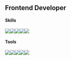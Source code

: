 ## Frontend Developer
#### Skills
<div style="display:flex; flex-direction:row;">
    <img src="https://img.shields.io/badge/javascript-F7DF1E?style=flat-square&logo=javascript&logoColor=black">
    <img src="https://img.shields.io/badge/typescript-3178C6?style=flat-square&logo=typescript&logoColor=black"> 
    <img src="https://img.shields.io/badge/svelte-FF3E00?style=flat-square&logo=svelte&logoColor=black"> 
    <img src="https://img.shields.io/badge/html5-E34F26?style=flat-square&logo=html5&logoColor=white"> 
    <img src="https://img.shields.io/badge/sass-CC6699?style=flat-square&logo=sass&logoColor=black"> 
</div>


<!-- <div style="display:flex; flex-direction:row;">
  <img src="https://img.shields.io/badge/nodejs-339933?style=flat-square&logo=nodedotjs&logoColor=white"> 
  <img src="https://img.shields.io/badge/chart.js-FF6384?style=flat-square&logo=chartdotjs&logoColor=white">
 <img src="https://img.shields.io/badge/elastic-005571?style=flat-square&logo=elastic&logoColor=white"> 
 </div> -->

#### Tools 

<div style="display:flex; flex-direction:row;">
    <img src="https://img.shields.io/badge/github-181717?style=flat-square&logo=github&logoColor=white">
    <img src="https://img.shields.io/badge/git-F05032?style=flat-square&logo=git&logoColor=white">
    <img src="https://img.shields.io/badge/figma-F24E1E?style=flat-square&logo=figma&logoColor=white">
    <img src="https://img.shields.io/badge/slack-4A154B?style=flat-square&logo=slack&logoColor=white">
    <img src="https://img.shields.io/badge/jira-0052CC?style=flat-square&logo=jira&logoColor=white">
</div>


